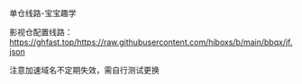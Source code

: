 单仓线路-宝宝趣学

影视仓配置线路：https://ghfast.top/https://raw.githubusercontent.com/hiboxs/b/main/bbqx/jf.json

注意加速域名不定期失效，需自行测试更换
